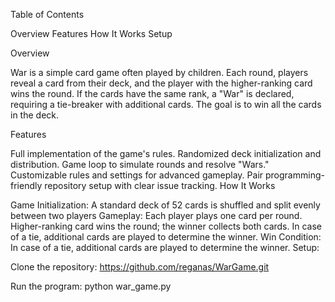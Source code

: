 Table of Contents

Overview
Features
How It Works
Setup

Overview

War is a simple card game often played by children. Each round, players reveal a card from their deck, and the player with the higher-ranking card wins the round. If the cards have the same rank, a "War" is declared, requiring a tie-breaker with additional cards. The goal is to win all the cards in the deck.

Features

Full implementation of the game's rules.
Randomized deck initialization and distribution.
Game loop to simulate rounds and resolve "Wars."
Customizable rules and settings for advanced gameplay.
Pair programming-friendly repository setup with clear issue tracking.
How It Works

Game Initialization:
A standard deck of 52 cards is shuffled and split evenly between two players
Gameplay:
Each player plays one card per round.
Higher-ranking card wins the round; the winner collects both cards.
In case of a tie, additional cards are played to determine the winner.
Win Condition:
In case of a tie, additional cards are played to determine the winner.
Setup:

Clone the repository: https://github.com/reganas/WarGame.git

Run the program: python war_game.py